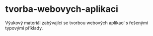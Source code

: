 # tvorba-webovych-aplikaci
Výukový materiál zabývající se tvorbou webových aplikací s řešenými typovými příklady.
